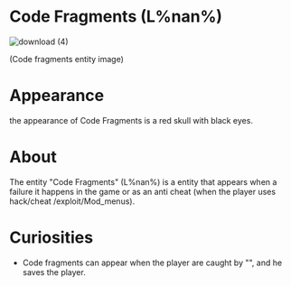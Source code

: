# Code Fragments (L%nan%)
![download (4)](https://github.com/Redstel/Lunar-rooms-wiki/assets/168801295/d3aa86e3-d053-4b4d-a33f-4d98748d78aa) 

 (Code fragments entity image)

# Appearance
the appearance of Code Fragments is a red skull
with black eyes.

# About
The entity "Code Fragments" (L%nan%) is a entity
that appears when a failure it happens in the game
or as an anti cheat (when the player uses hack/cheat
/exploit/Mod_menus).

# Curiosities
- Code fragments can appear when the player are caught
 by "", and he saves the player.
